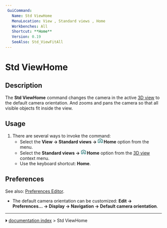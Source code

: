```yaml
---
 GuiCommand:
   Name: Std ViewHome
   MenuLocation: View , Standard views , Home
   Workbenches: All
   Shortcut: **Home**
   Version: 0.19
   SeeAlso: Std_ViewFitAll
---
```


# Std ViewHome

## Description

The **Std ViewHome** command changes the camera in the active [3D view](3D_view.md) to the default camera orientation. And zooms and pans the camera so that all visible objects fit inside the view.

## Usage

1.  There are several ways to invoke the command:
    -   Select the **View → Standard views → <img src="images/Std_ViewHome.svg" width=16px> Home** option from the menu.
    -   Select the **Standard views → <img src="images/Std_ViewHome.svg" width=16px> Home** option from the [3D view](3D_view.md) context menu.
    -   Use the keyboard shortcut: **Home**.

## Preferences

See also: [Preferences Editor](Preferences_Editor.md).

-   The default camera orientation can be customized: **Edit → Preferences... → Display → Navigation → Default camera orientation**.



---
⏵ [documentation index](../README.md) > Std ViewHome
